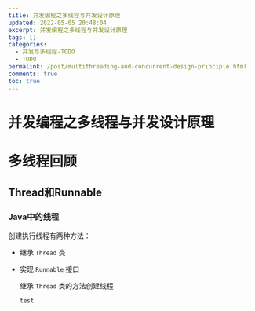 ```yaml
---
title: 并发编程之多线程与并发设计原理
updated: 2022-05-05 20:48:04
excerpt: 并发编程之多线程与并发设计原理
tags: []
categories:
  - 并发与多线程-TODO
  - TODO
permalink: /post/multithreading-and-concurrent-design-principle.html
comments: true
toc: true
---
```

# 并发编程之多线程与并发设计原理

# 多线程回顾

## Thread和Runnable

### Java中的线程

创建执行线程有两种方法：

- 继承 `Thread` 类

- 实现 `Runnable` 接口

  继承 `Thread` 类的方法创建线程

  ```java
  test
  ```